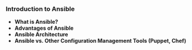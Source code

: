 ### Introduction to Ansible ###
- **What is Ansible?**
- **Advantages of Ansible**
- **Ansible Architecture**
- **Ansible vs. Other Configuration Management Tools (Puppet, Chef)**
